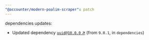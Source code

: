 ```yaml
---
"@accounter/modern-poalim-scraper": patch
---
```

dependencies updates:
  - Updated dependency [`uuid@10.0.0` ↗︎](https://www.npmjs.com/package/uuid/v/10.0.0) (from `9.0.1`, in `dependencies`)
